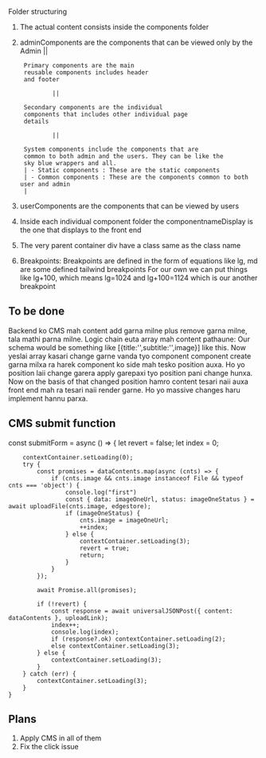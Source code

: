 Folder structuring 

1. The actual content consists inside the components folder 
2. adminComponents are the components that can be viewed only by the Admin
                ||

        Primary components are the main 
        reusable components includes header
        and footer 

                ||

        Secondary components are the individual 
        components that includes other individual page
        details

                || 

        System components include the components that are
        common to both admin and the users. They can be like the 
        sky blue wrappers and all.
        | - Static components : These are the static components
        | - Common components : These are the components common to both user and admin
        |

3. userComponents are the components that can be viewed by users
4. Inside each individual component folder the componentnameDisplay is the one that displays to the front end
5. The very parent container div have a class same as the class name
6. Breakpoints:
        Breakpoints are defined in the form of equations like lg, md are some defined tailwind breakpoints
        For our own we can put things like lg+100, which means lg=1024 and lg+100=1124 which is our another breakpoint




## To be done

Backend ko CMS mah content add garna milne plus remove garna milne, tala mathi parna milne. Logic chain euta array mah content pathaune:
Our schema would be something like [{title:'',subtitle:'',image}] like this. Now yeslai array kasari change garne vanda tyo component component 
create garna milxa ra harek component ko side mah tesko position auxa. Ho yo position laii change garera apply garepaxi tyo position pani change
hunxa. Now on the basis of that changed position hamro content tesari naii auxa front end mah ra tesari naii render garne. Ho yo massive changes
haru implement hannu parxa.
 
 
## CMS submit function
const submitForm = async () => {
        let revert = false;
        let index = 0;

        contextContainer.setLoading(0);
        try {
            const promises = dataContents.map(async (cnts) => {
                if (cnts.image && cnts.image instanceof File && typeof cnts === 'object') {
                    console.log("first")
                    const { data: imageOneUrl, status: imageOneStatus } = await uploadFile(cnts.image, edgestore);
                    if (imageOneStatus) {
                        cnts.image = imageOneUrl;
                        ++index;
                    } else {
                        contextContainer.setLoading(3);
                        revert = true;
                        return;
                    }
                }
            });

            await Promise.all(promises);

            if (!revert) {
                const response = await universalJSONPost({ content: dataContents }, uploadLink);
                index++;
                console.log(index);
                if (response?.ok) contextContainer.setLoading(2);
                else contextContainer.setLoading(3);
            } else {
                contextContainer.setLoading(3);
            }
        } catch (err) {
            contextContainer.setLoading(3);
        }
    }


## Plans
1. Apply CMS in all of them
2. Fix the click issue
